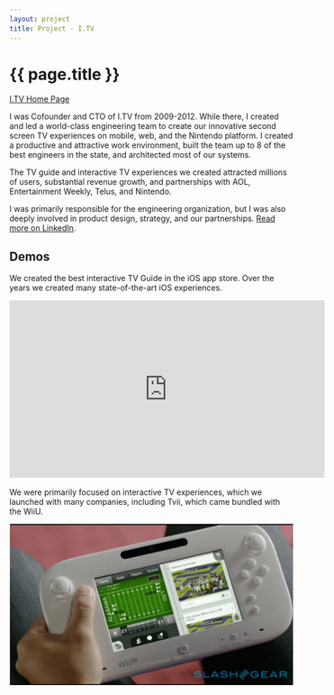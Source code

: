 ```yaml
---
layout: project
title: Project - I.TV
---
```


{{ page.title }}
================

[I.TV Home Page](http://i.tv)

I was Cofounder and CTO of I.TV from 2009-2012. While there, I created and led a world-class engineering team to create our innovative second screen TV experiences on mobile, web, and the Nintendo platform. I created a productive and attractive work environment, built the team up to 8 of the best engineers in the state, and architected most of our systems.

The TV guide and interactive TV experiences we created attracted millions of users, substantial revenue growth, and partnerships with AOL, Entertainment Weekly, Telus, and Nintendo. 

I was primarily responsible for the engineering organization, but I was also deeply involved in product design, strategy, and our partnerships. [Read more on LinkedIn](https://www.linkedin.com/in/seanhess#experience-101774237).


Demos
-----

We created the best interactive TV Guide in the iOS app store. Over the years we created many state-of-the-art iOS experiences.

<iframe width="560" height="315" src="https://www.youtube.com/embed/I4EXlmRrHT4" frameborder="0" allowfullscreen></iframe>

<br />

We were primarily focused on interactive TV experiences, which we launched with many companies, including Tvii, which came bundled with the WiiU.

![Tvii](/projects/itv-nintendo.jpg)

<br />


